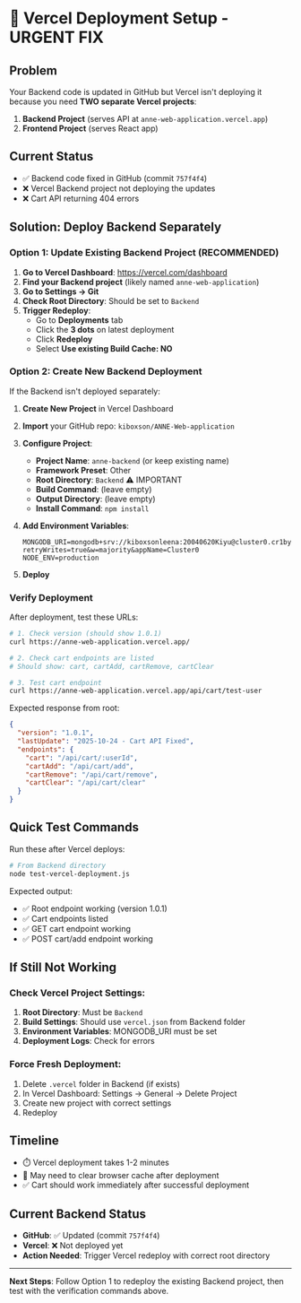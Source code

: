 # 🚀 Vercel Deployment Setup - URGENT FIX

## Problem
Your Backend code is updated in GitHub but Vercel isn't deploying it because you need **TWO separate Vercel projects**:
1. **Backend Project** (serves API at `anne-web-application.vercel.app`)
2. **Frontend Project** (serves React app)

## Current Status
- ✅ Backend code fixed in GitHub (commit `757f4f4`)
- ❌ Vercel Backend project not deploying the updates
- ❌ Cart API returning 404 errors

## Solution: Deploy Backend Separately

### Option 1: Update Existing Backend Project (RECOMMENDED)

1. **Go to Vercel Dashboard**: https://vercel.com/dashboard
2. **Find your Backend project** (likely named `anne-web-application`)
3. **Go to Settings → Git**
4. **Check Root Directory**: Should be set to `Backend`
5. **Trigger Redeploy**:
   - Go to **Deployments** tab
   - Click the **3 dots** on latest deployment
   - Click **Redeploy**
   - Select **Use existing Build Cache: NO**

### Option 2: Create New Backend Deployment

If the Backend isn't deployed separately:

1. **Create New Project** in Vercel Dashboard
2. **Import** your GitHub repo: `kiboxson/ANNE-Web-application`
3. **Configure Project**:
   - **Project Name**: `anne-backend` (or keep existing name)
   - **Framework Preset**: Other
   - **Root Directory**: `Backend` ⚠️ IMPORTANT
   - **Build Command**: (leave empty)
   - **Output Directory**: (leave empty)
   - **Install Command**: `npm install`

4. **Add Environment Variables**:
   ```
   MONGODB_URI=mongodb+srv://kiboxsonleena:20040620Kiyu@cluster0.cr1byep.mongodb.net/passkey?retryWrites=true&w=majority&appName=Cluster0
   NODE_ENV=production
   ```

5. **Deploy**

### Verify Deployment

After deployment, test these URLs:

```bash
# 1. Check version (should show 1.0.1)
curl https://anne-web-application.vercel.app/

# 2. Check cart endpoints are listed
# Should show: cart, cartAdd, cartRemove, cartClear

# 3. Test cart endpoint
curl https://anne-web-application.vercel.app/api/cart/test-user
```

Expected response from root:
```json
{
  "version": "1.0.1",
  "lastUpdate": "2025-10-24 - Cart API Fixed",
  "endpoints": {
    "cart": "/api/cart/:userId",
    "cartAdd": "/api/cart/add",
    "cartRemove": "/api/cart/remove",
    "cartClear": "/api/cart/clear"
  }
}
```

## Quick Test Commands

Run these after Vercel deploys:

```bash
# From Backend directory
node test-vercel-deployment.js
```

Expected output:
- ✅ Root endpoint working (version 1.0.1)
- ✅ Cart endpoints listed
- ✅ GET cart endpoint working
- ✅ POST cart/add endpoint working

## If Still Not Working

### Check Vercel Project Settings:
1. **Root Directory**: Must be `Backend`
2. **Build Settings**: Should use `vercel.json` from Backend folder
3. **Environment Variables**: MONGODB_URI must be set
4. **Deployment Logs**: Check for errors

### Force Fresh Deployment:
1. Delete `.vercel` folder in Backend (if exists)
2. In Vercel Dashboard: Settings → General → Delete Project
3. Create new project with correct settings
4. Redeploy

## Timeline
- ⏱️ Vercel deployment takes 1-2 minutes
- 🔄 May need to clear browser cache after deployment
- ✅ Cart should work immediately after successful deployment

## Current Backend Status
- **GitHub**: ✅ Updated (commit `757f4f4`)
- **Vercel**: ❌ Not deployed yet
- **Action Needed**: Trigger Vercel redeploy with correct root directory

---

**Next Steps**: Follow Option 1 to redeploy the existing Backend project, then test with the verification commands above.
